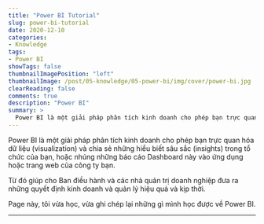 ```yaml
---
title: "Power BI Tutorial"
slug: power-bi-tutorial
date: 2020-12-10
categories:
- Knowledge
tags:
- Power BI
showTags: false
thumbnailImagePosition: "left"
thumbnailImage: /post/05-knowledge/05-power-bi/img/cover/power-bi.jpg
clearReading: false	
comments: true
description: "Power BI"
summary: >
  Power BI là một giải pháp phân tích kinh doanh cho phép bạn trực quan hóa dữ liệu (visualization) và chia sẻ những hiểu biết sâu sắc (insights) trong tổ chức...
---
```


Power BI là một giải pháp phân tích kinh doanh cho phép bạn trực quan hóa dữ liệu (visualization) và chia sẻ những hiểu biết sâu sắc (insights) trong tổ chức của bạn, hoặc nhúng những báo cáo Dashboard này vào ứng dụng hoặc trang web của công ty bạn. 

Từ đó giúp cho Ban điều hành và các nhà quản trị doanh nghiệp đưa ra những quyết định kinh doanh và quản lý hiệu quả và kịp thời. 

Page này, tôi vừa học, vừa ghi chép lại những gì mình học được về Power BI.

---